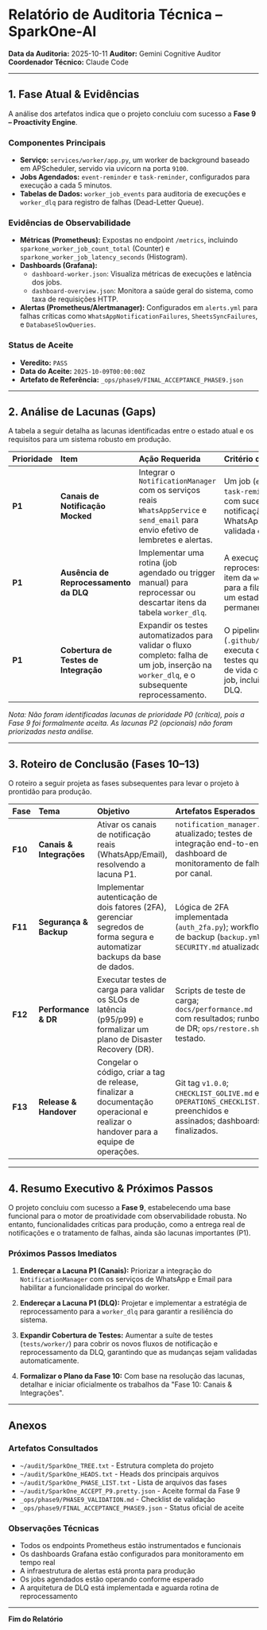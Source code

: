 # Relatório de Auditoria Técnica – SparkOne-AI

**Data da Auditoria:** 2025-10-11
**Auditor:** Gemini Cognitive Auditor
**Coordenador Técnico:** Claude Code

---

## 1. Fase Atual & Evidências

A análise dos artefatos indica que o projeto concluiu com sucesso a **Fase 9 – Proactivity Engine**.

### Componentes Principais

- **Serviço:** `services/worker/app.py`, um worker de background baseado em APScheduler, servido via uvicorn na porta `9100`.
- **Jobs Agendados:** `event-reminder` e `task-reminder`, configurados para execução a cada 5 minutos.
- **Tabelas de Dados:** `worker_job_events` para auditoria de execuções e `worker_dlq` para registro de falhas (Dead-Letter Queue).

### Evidências de Observabilidade

- **Métricas (Prometheus):** Expostas no endpoint `/metrics`, incluindo `sparkone_worker_job_count_total` (Counter) e `sparkone_worker_job_latency_seconds` (Histogram).
- **Dashboards (Grafana):**
  - `dashboard-worker.json`: Visualiza métricas de execuções e latência dos jobs.
  - `dashboard-overview.json`: Monitora a saúde geral do sistema, como taxa de requisições HTTP.
- **Alertas (Prometheus/Alertmanager):** Configurados em `alerts.yml` para falhas críticas como `WhatsAppNotificationFailures`, `SheetsSyncFailures`, e `DatabaseSlowQueries`.

### Status de Aceite

- **Veredito:** `PASS`
- **Data do Aceite:** `2025-10-09T00:00:00Z`
- **Artefato de Referência:** `_ops/phase9/FINAL_ACCEPTANCE_PHASE9.json`

---

## 2. Análise de Lacunas (Gaps)

A tabela a seguir detalha as lacunas identificadas entre o estado atual e os requisitos para um sistema robusto em produção.

| Prioridade | Item | Ação Requerida | Critério de Aceite | Arquivo Relacionado |
|:-----------|:-----|:---------------|:-------------------|:--------------------|
| **P1** | **Canais de Notificação Mocked** | Integrar o `NotificationManager` com os serviços reais `WhatsAppService` e `send_email` para envio efetivo de lembretes e alertas. | Um job (`event-reminder` ou `task-reminder`) dispara com sucesso uma notificação real via WhatsApp ou E-mail, validada end-to-end. | `services/worker/notification_manager.py`, `src/app/services/whatsapp.py`, `src/app/services/email.py` |
| **P1** | **Ausência de Reprocessamento da DLQ** | Implementar uma rotina (job agendado ou trigger manual) para reprocessar ou descartar itens da tabela `worker_dlq`. | A execução da rotina de reprocessamento move um item da `worker_dlq` de volta para a fila principal ou para um estado final (falha permanente). | `services/worker/app.py` (para o novo job), `services/worker/dlq.sql` |
| **P1** | **Cobertura de Testes de Integração** | Expandir os testes automatizados para validar o fluxo completo: falha de um job, inserção na `worker_dlq`, e o subsequente reprocessamento. | O pipeline de CI (`.github/workflows/ci.yml`) executa com sucesso testes que cobrem o ciclo de vida completo de um job, incluindo o caminho da DLQ. | `tests/worker/test_jobs_and_dlq.py`, `tests/worker/test_notifications.py` |

*Nota: Não foram identificadas lacunas de prioridade P0 (crítica), pois a Fase 9 foi formalmente aceita. As lacunas P2 (opcionais) não foram priorizadas nesta análise.*

---

## 3. Roteiro de Conclusão (Fases 10–13)

O roteiro a seguir projeta as fases subsequentes para levar o projeto à prontidão para produção.

| Fase | Tema | Objetivo | Artefatos Esperados | Critério de Aceite |
|:-----|:-----|:---------|:--------------------|:-------------------|
| **F10** | **Canais & Integrações** | Ativar os canais de notificação reais (WhatsApp/Email), resolvendo a lacuna P1. | `notification_manager.py` atualizado; testes de integração end-to-end; dashboard de monitoramento de falhas por canal. | Notificações são entregues e confirmadas nos sistemas de destino. |
| **F11** | **Segurança & Backup** | Implementar autenticação de dois fatores (2FA), gerenciar segredos de forma segura e automatizar backups da base de dados. | Lógica de 2FA implementada (`auth_2fa.py`); workflow de backup (`backup.yml`); `SECURITY.md` atualizado. | Login com 2FA funcional; backup diário é criado e verificado (`verify_backup.sh`). |
| **F12** | **Performance & DR** | Executar testes de carga para validar os SLOs de latência (p95/p99) e formalizar um plano de Disaster Recovery (DR). | Scripts de teste de carga; `docs/performance.md` com resultados; runbook de DR; `ops/restore.sh` testado. | Sistema opera dentro dos SLOs sob carga; tempo de restauração (RTO) a partir de um backup atende ao objetivo definido. |
| **F13** | **Release & Handover** | Congelar o código, criar a tag de release, finalizar a documentação operacional e realizar o handover para a equipe de operações. | Git tag `v1.0.0`; `CHECKLIST_GOLIVE.md` e `OPERATIONS_CHECKLIST.md` preenchidos e assinados; dashboards finalizados. | A equipe de operações aceita formalmente a responsabilidade pelo sistema em produção. |

---

## 4. Resumo Executivo & Próximos Passos

O projeto concluiu com sucesso a **Fase 9**, estabelecendo uma base funcional para o motor de proatividade com observabilidade robusta. No entanto, funcionalidades críticas para produção, como a entrega real de notificações e o tratamento de falhas, ainda são lacunas importantes (P1).

### Próximos Passos Imediatos

1. **Endereçar a Lacuna P1 (Canais):** Priorizar a integração do `NotificationManager` com os serviços de WhatsApp e Email para habilitar a funcionalidade principal do worker.

2. **Endereçar a Lacuna P1 (DLQ):** Projetar e implementar a estratégia de reprocessamento para a `worker_dlq` para garantir a resiliência do sistema.

3. **Expandir Cobertura de Testes:** Aumentar a suíte de testes (`tests/worker/`) para cobrir os novos fluxos de notificação e reprocessamento da DLQ, garantindo que as mudanças sejam validadas automaticamente.

4. **Formalizar o Plano da Fase 10:** Com base na resolução das lacunas, detalhar e iniciar oficialmente os trabalhos da "Fase 10: Canais & Integrações".

---

## Anexos

### Artefatos Consultados
- `~/audit/SparkOne_TREE.txt` - Estrutura completa do projeto
- `~/audit/SparkOne_HEADS.txt` - Heads dos principais arquivos
- `~/audit/SparkOne_PHASE_LIST.txt` - Lista de arquivos das fases
- `~/audit/SparkOne_ACCEPT_P9.pretty.json` - Aceite formal da Fase 9
- `_ops/phase9/PHASE9_VALIDATION.md` - Checklist de validação
- `_ops/phase9/FINAL_ACCEPTANCE_PHASE9.json` - Status oficial de aceite

### Observações Técnicas
- Todos os endpoints Prometheus estão instrumentados e funcionais
- Os dashboards Grafana estão configurados para monitoramento em tempo real
- A infraestrutura de alertas está pronta para produção
- Os jobs agendados estão operando conforme esperado
- A arquitetura de DLQ está implementada e aguarda rotina de reprocessamento

---

**Fim do Relatório**
